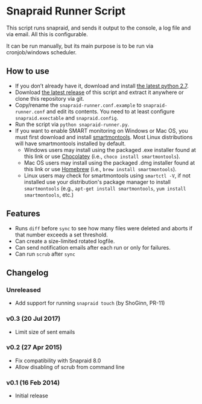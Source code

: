 # Snapraid Runner Script

This script runs snapraid, and sends it output to the console, a log file and
via email. All this is configurable.

It can be run manually, but its main purpose is to be run via cronjob/windows
scheduler.

## How to use
* If you don’t already have it, download and install
  [the latest python 2.7](http://www.python.org/getit/).
* Download [the latest release](https://github.com/Chronial/snapraid-runner/releases)
  of this script and extract it anywhere or clone this repository via git.
* Copy/rename the `snapraid-runner.conf.example` to `snapraid-runner.conf` and
  edit its contents. You need to at least configure `snapraid.exectable` and
  `snapraid.config`.
* Run the script via `python snapraid-runner.py`.
* If you want to enable SMART monitoring on Windows or Mac OS, you must first
  download and install [smartmontools](https://www.smartmontools.org/wiki/Download).
  Most Linux distributions will have smartmontools installed by default.
  * Windows users may install using the packaged .exe installer found at this link or
    use [Chocolatey](https://chocolatey.org/) (i.e., `choco install smartmontools`).
  * Mac OS users may install using the packaged .dmg installer found at this link or
    use [Homebrew](https://brew.sh/) (i.e., `brew install smartmontools`).
  * Linux users may check for smartmontools using `smartctl -V`, if not installed use
    your distribution's package manager to install `smartmontools`
    (e.g., `apt-get install smartmontools`, `yum install smartmontools`, etc.)

## Features
* Runs `diff` before `sync` to see how many files were deleted and aborts if
  that number exceeds a set threshold.
* Can create a size-limited rotated logfile.
* Can send notification emails after each run or only for failures.
* Can run `scrub` after `sync`

## Changelog
### Unreleased
* Add support for running `snapraid touch` (by ShoGinn, PR-11)

### v0.3 (20 Jul 2017)
* Limit size of sent emails

### v0.2 (27 Apr 2015)
* Fix compatibility with Snapraid 8.0
* Allow disabling of scrub from command line

### v0.1 (16 Feb 2014)
* Initial release

